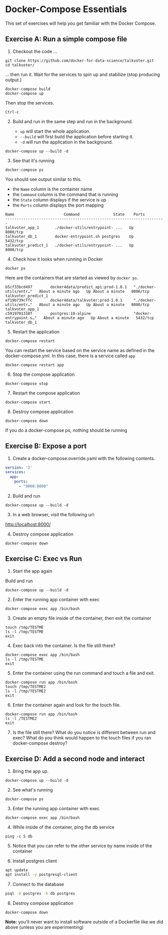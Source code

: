 # Docker-Compose Essentials

This set of exercises will help you get familiar with the Docker Compose.

## Exercise A: Run a simple compose file

1. Checkout the code ...

```command
git clone https://github.com/docker-for-data-science/talkvoter.git
cd talkvoter/
```

... then run it.  Wait for the services to spin up and stabilize (stop producing output.)

```command
docker-compose build
docker-compose up
```

Then stop the services.

```command
Ctrl-c
```

2. Build and run in the same step and run in the background.

   - `up` will start the whole application.
   - `--build` will first build the application before starting it.
   - `-d` will run the application in the background.


```command
docker-compose up --build -d
```

3. See that it's running

```command
docker-compose ps
```

You should see output similar to this.
 - the `Name` column is the container name
 - the `Command` column is the command that is running
 - the `State` column displays if the service is up
 - the `Ports` column displays the port mapping

```command
Name                      Command               State    Ports
-----------------------------------------------------------------------
talkvoter_app_1       ./docker-utils/entrypoint- ...   Up      8000/tcp
talkvoter_db_1        docker-entrypoint.sh postgres    Up      5432/tcp
talkvoter_predict_1   ./docker-utils/entrypoint- ...   Up      8000/tcp

```

4. Check how it looks when running in Docker

```command
docker ps
```

Here are the containers that are started as viewed by `docker ps`.

```command
b5cf33bcd497        docker4data/predict_api:prod-1.0.1   "./docker-utils/entr…"   About a minute ago   Up About a minute   8000/tcp            talkvoter_predict_1
ef19b739cffc        docker4data/talkvoter:prod-1.0.1     "./docker-utils/entr…"   About a minute ago   Up About a minute   8000/tcp            talkvoter_app_1
c5919701310f        postgres:10-alpine                   "docker-entrypoint.s…"   About a minute ago   Up About a minute   5432/tcp            talkvoter_db_1
```

5. Restart the application

```command
docker-compose restart
```

You can restart the service based on the service name as defined in the docker-compose.yml.  In this case, there is a service called `app`

```command
docker-compose restart app
```

6. Stop the compose application

```command
docker-compose stop
```

7. Restart the compose application

```command
docker-compose start
```

8. Destroy compose application

```command
docker-compose down
```

If you do a docker-compose ps, nothing should be running

## Exercise B: Expose a port

1. Create a docker-compose.override.yaml with the following contents.

```yaml
version: '2'
services:
  app:
    ports:
      - "8000:8000"
```

2. Build and run

```command
docker-compose up --build -d
```

3. In a web browser, visit the following url:

[http://localhost:8000/](http://localhost:8000/)

4. Destroy compose application

```command
docker-compose down
```


## Exercise C: Exec vs Run

1. Start the app again

Build and run

```command
docker-compose up --build -d
```

2. Enter the running app container with exec

```command
docker-compose exec app /bin/bash
```

3. Create an empty file inside of the container, then exit the container

```command
touch /tmp/TESTME
ls -l /tmp/TESTME
exit
```

4. Exec back into the container.  Is the file still there?

```command
docker-compose exec app /bin/bash
ls -l /tmp/TESTME
exit
```

5. Enter the container using the run command and touch a file and exit.

```command
docker-compose run app /bin/bash
touch /tmp/TESTME2
ls -l /tmp/TESTME2
exit
```

6. Enter the container again and look for the touch file.

```command
docker-compose run app /bin/bash
ls -l /TESTME2
exit
```

7. Is the file still there?  What do you notice is different between run and exec?
What do you think would happen to the touch files if you ran docker-compose destroy?


## Exercise D: Add a second node and interact

1. Bring the app up.

```command
docker-compose up --build -d
```

2. See what's running

```command
docker-compose ps
```

3. Enter the running app container with exec

```command
docker-compose exec app /bin/bash
```

4. While inside of the container, ping the db service

```command
ping -c 5 db
```

5. Notice that you can refer to the other service by name inside of the container

6. Install postgres client

```bash
apt update
apt install -y postgresql-client
```

7. Connect to the database

```bash
psql -U postgres -h db postgres
```

8. Destroy compose application

```command
docker-compose down
```

**Note:** you'll never want to install software outside of a Dockerfile
like we did above (unless you are experimenting)
